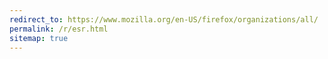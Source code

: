 ```yaml
---
redirect_to: https://www.mozilla.org/en-US/firefox/organizations/all/
permalink: /r/esr.html
sitemap: true
---
```

